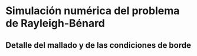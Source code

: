 # Simulación numérica del problema de Rayleigh-Bénard 

## Detalle del mallado y de las condiciones de borde
